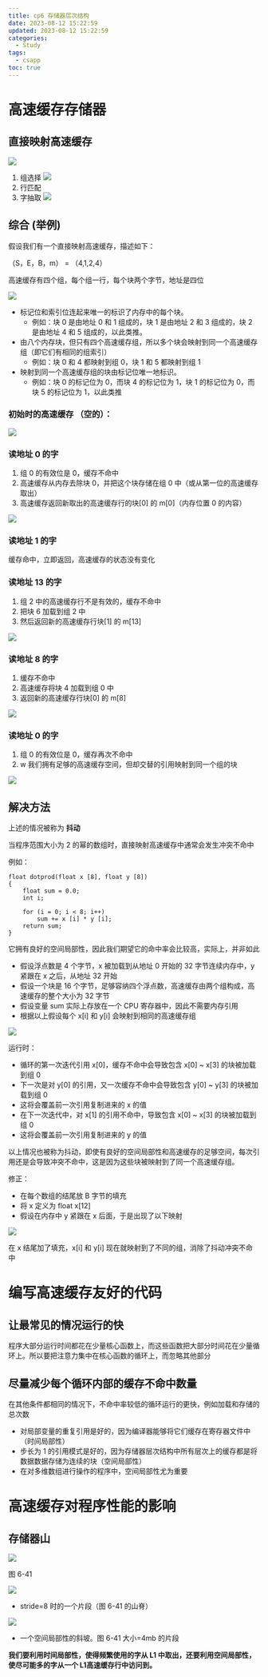```yaml
---
title: cp6 存储器层次结构
date: 2023-08-12 15:22:59
updated: 2023-08-12 15:22:59
categories:
  - Study
tags:
  - csapp
toc: true
---
```


# 高速缓存存储器

## 直接映射高速缓存

![](../../../static/CSAPP/cp6/f6.27%20Direct-mapped%20cache.png)

1. 组选择
   ![](../../../static/CSAPP/cp6/f6.28.png)
2. 行匹配
3. 字抽取
   ![](../../../static/CSAPP/cp6/f6.29.png)

## 综合 (举例)

假设我们有一个直接映射高速缓存，描述如下：

（S，E，B，m） = （4,1,2,4）

高速缓存有四个组，每个组一行，每个块两个字节，地址是四位

![](../../../static/CSAPP/cp6/f6.30.png)

- 标记位和索引位连起来唯一的标识了内存中的每个块。
	- 例如：块 0 是由地址 0 和 1 组成的，块 1 是由地址 2 和 3 组成的，块 2 是由地址 4 和 5 组成的，以此类推。
- 由八个内存块，但只有四个高速缓存组，所以多个块会映射到同一个高速缓存组（即它们有相同的组索引）
	- 例如：块 0 和 4 都映射到组 0，块 1 和 5 都映射到组 1
- 映射到同一个高速缓存组的块由标记位唯一地标识。
	- 例如：块 0 的标记位为 0，而块 4 的标记位为 1，块 1 的标记位为 0，而块 5 的标记位为 1，以此类推

### 初始时的高速缓存 （空的）：

![](../../../static/CSAPP/cp6/f6.4.2.1.png)

### 读地址 0 的字

1. 组 0 的有效位是 0，缓存不命中
2. 高速缓存从内存去除块 0，并把这个块存储在组 0 中（或从第一位的高速缓存取出）
3. 高速缓存返回新取出的高速缓存行的块[0] 的 m[0]（内存位置 0 的内容）

![](../../../static/CSAPP/cp6/f6.4.2.2.png)

### 读地址 1 的字

缓存命中，立即返回，高速缓存的状态没有变化

### 读地址 13 的字

1. 组 2 中的高速缓存行不是有效的，缓存不命中
2. 把块 6 加载到组 2 中
3. 然后返回新的高速缓存行块[1] 的 m[13]

![](../../../static/CSAPP/cp6/f6.4.2.3.png)

### 读地址 8 的字

1. 缓存不命中
2. 高速缓存将块 4 加载到组 0 中
3. 返回新的高速缓存行块[0] 的 m[8]

![](../../../static/CSAPP/cp6/f6.4.2.4.png)

### 读地址 0 的字

1. 组 0 的有效位是 0，缓存再次不命中
2. w 我们拥有足够的高速缓存空间，但却交替的引用映射到同一个组的块

![](../../../static/CSAPP/cp6/f6.4.2.5.png)

## 解决方法

上述的情况被称为 **抖动**

当程序范围大小为 2 的幂的数组时，直接映射高速缓存中通常会发生冲突不命中

例如：

```
float dotprod(float x [8], float y [8])
{
	float sum = 0.0;
	int i;

	for (i = 0; i < 8; i++)
		sum += x [i] * y [i];
	return sum;
}
```

它拥有良好的空间局部性，因此我们期望它的命中率会比较高，实际上，并非如此

- 假设浮点数是 4 个字节，x 被加载到从地址 0 开始的 32 字节连续内存中，y 紧跟在 x 之后，从地址 32 开始
- 假设一个块是 16 个字节，足够容纳四个浮点数，高速缓存由两个组构成，高速缓存的整个大小为 32 字节
- 假设变量 sum 实际上存放在一个 CPU 寄存器中，因此不需要内存引用
- 根据以上假设每个 x[i] 和 y[i] 会映射到相同的高速缓存组

![](../../../static/CSAPP/cp6/f6.4.2.6.png)

运行时：
- 循环的第一次迭代引用 x[0]，缓存不命中会导致包含 x[0] ~ x[3] 的块被加载到组 0
- 下一次是对 y[0] 的引用，又一次缓存不命中会导致包含 y[0] ~ y[3] 的块被加载到组 0
- 这将会覆盖前一次引用复制进来的 x 的值
- 在下一次迭代中，对 x[1] 的引用不命中，导致包含 x[0] ~ x[3] 的块被加载到组 0
- 这将会覆盖前一次引用复制进来的 y 的值

以上情况也被称为抖动，即使有良好的空间局部性和高速缓存的足够空间，每次引用还是会导致冲突不命中，这是因为这些块被映射到了同一个高速缓存组。

修正：
- 在每个数组的结尾放 B 字节的填充
- 将 x 定义为 float x[12]
- 假设在内存中 y 紧跟在 x 后面，于是出现了以下映射

![](../../../static/CSAPP/cp6/f6.4.2.7.png)

在 x 结尾加了填充，x[i] 和 y[i] 现在就映射到了不同的组，消除了抖动冲突不命中

# 编写高速缓存友好的代码

## 让最常见的情况运行的快

程序大部分运行时间都花在少量核心函数上，而这些函数把大部分时间花在少量循环上。所以要把注意力集中在核心函数的循环上，而忽略其他部分

## 尽量减少每个循环内部的缓存不命中数量

在其他条件都相同的情况下，不命中率较低的循环运行的更快，例如加载和存储的总次数

- 对局部变量的重复引用是好的，因为编译器能够将它们缓存在寄存器文件中（时间局部性）
- 步长为 1 的引用模式是好的，因为存储器层次结构中所有层次上的缓存都是将数据数据存储为连续的块（空间局部性）
- 在对多维数组进行操作的程序中，空间局部性尤为重要

# 高速缓存对程序性能的影响

## 存储器山

![](../../../static/CSAPP/cp6/f6.41%20mem%20mountain.png)

图 6-41

![](../../../static/CSAPP/cp6/f6.42.png)

- stride=8 时的一个片段（图 6-41 的山脊）

![](../../../static/f6.43.png)

- 一个空间局部性的斜坡。图 6-41 大小=4mb 的片段

**我们要利用时间局部性，使得频繁使用的字从 L1 中取出，还要利用空间局部性，使尽可能多的字从一个 L1高速缓存行中访问到。**